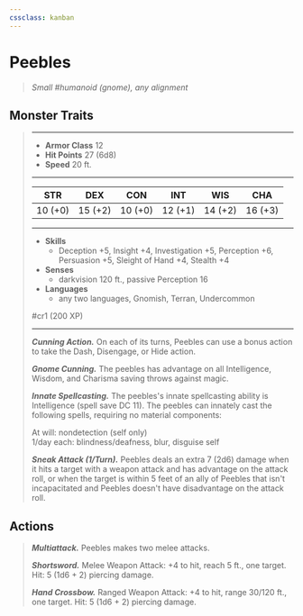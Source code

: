 ```yaml
---
cssclass: kanban
---
```


# Peebles
>*Small #humanoid (gnome), any alignment*
## Monster Traits
>___
>- **Armor Class** 12
>- **Hit Points** 27 (6d8)
>- **Speed** 20 ft. 
>___
>|STR|DEX|CON|INT|WIS|CHA|
>|:---:|:---:|:---:|:---:|:---:|:---:|
>|10 (+0)|15 (+2)|10 (+0)|12 (+1)|14 (+2)|16 (+3)|
>___
>- **Skills**
>	 - Deception +5, Insight +4, Investigation +5, Perception +6, Persuasion +5, Sleight of Hand +4, Stealth +4
>- **Senses**
>	 - darkvision 120 ft., passive Perception 16
>- **Languages**
>	 - any two languages, Gnomish, Terran, Undercommon
>
> #cr1 (200 XP)
>___
>***Cunning Action.*** On each of its turns, Peebles can use a bonus action to take the Dash, Disengage, or Hide action.  
>
>***Gnome Cunning.*** The peebles has advantage on all Intelligence, Wisdom, and Charisma saving throws against magic.  
>
>***Innate Spellcasting.*** The peebles's innate spellcasting ability is Intelligence (spell save DC 11). The peebles can innately cast the following spells, requiring no material components:  
>
>At will: nondetection (self only)  
>1/day each: blindness/deafness, blur, disguise self  
>
>
>***Sneak Attack (1/Turn).*** Peebles deals an extra 7 (2d6) damage when it hits a target with a weapon attack and has advantage on the attack roll, or when the target is within 5 feet of an ally of Peebles that isn't incapacitated and Peebles doesn't have disadvantage on the attack roll.  
>
## Actions
>***Multiattack.*** Peebles makes two melee attacks.  
>
>***Shortsword.*** Melee Weapon Attack: +4 to hit, reach 5 ft., one target. Hit: 5 (1d6 + 2) piercing damage.  
>
>***Hand Crossbow.*** Ranged Weapon Attack: +4 to hit, range 30/120 ft., one target. Hit: 5 (1d6 + 2) piercing damage.